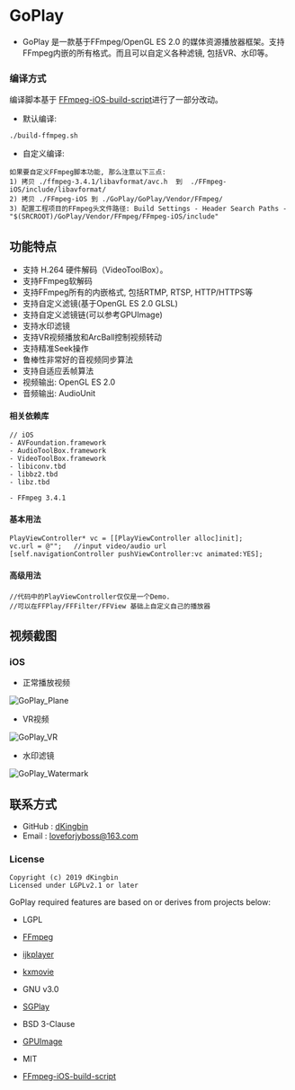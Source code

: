 # GoPlay

- GoPlay 是一款基于FFmpeg/OpenGL ES 2.0 的媒体资源播放器框架。支持FFmpeg内嵌的所有格式。而且可以自定义各种滤镜, 包括VR、水印等。

### 编译方式

编译脚本基于 [FFmpeg-iOS-build-script](https://github.com/kewlbear/FFmpeg-iOS-build-script)进行了一部分改动。

* 默认编译:
```
./build-ffmpeg.sh
```	
* 自定义编译:
```
如果要自定义FFmpeg脚本功能, 那么注意以下三点:
1) 拷贝 ./ffmpeg-3.4.1/libavformat/avc.h  到  ./FFmpeg-iOS/include/libavformat/
2) 拷贝 ./FFmpeg-iOS 到 ./GoPlay/GoPlay/Vendor/FFmpeg/ 
3) 配置工程项目的FFmpeg头文件路径: Build Settings - Header Search Paths - "$(SRCROOT)/GoPlay/Vendor/FFmpeg/FFmpeg-iOS/include"
```

## 功能特点

- 支持 H.264 硬件解码（VideoToolBox）。
- 支持FFmpeg软解码
- 支持FFmpeg所有的内嵌格式, 包括RTMP, RTSP, HTTP/HTTPS等
- 支持自定义滤镜(基于OpenGL ES 2.0 GLSL)
- 支持自定义滤镜链(可以参考GPUImage)
- 支持水印滤镜
- 支持VR视频播放和ArcBall控制视频转动
- 支持精准Seek操作
- 鲁棒性非常好的音视频同步算法
- 支持自适应丢帧算法
- 视频输出: OpenGL ES 2.0 
- 音频输出: AudioUnit

#### 相关依赖库

```
// iOS
- AVFoundation.framework
- AudioToolBox.framework
- VideoToolBox.framework
- libiconv.tbd
- libbz2.tbd
- libz.tbd

- FFmpeg 3.4.1
```

#### 基本用法

```
PlayViewController* vc = [[PlayViewController alloc]init];
vc.url = @"";	//input video/audio url
[self.navigationController pushViewController:vc animated:YES];
```

#### 高级用法

```
//代码中的PlayViewController仅仅是一个Demo.
//可以在FFPlay/FFFilter/FFView 基础上自定义自己的播放器
```

## 视频截图
### iOS

- 正常播放视频

![GoPlay_Plane](https://github.com/dKingbin/GoPlay/blob/master/image/GoPlay_Plane.png)

- VR视频

![GoPlay_VR](https://github.com/dKingbin/GoPlay/blob/master/image/GoPlay_VR.png)

- 水印滤镜

![GoPlay_Watermark](https://github.com/dKingbin/GoPlay/blob/master/image/GoPlay_Watermark.png)


## 联系方式

- GitHub : [dKingbin](https://github.com/dKingbin)
- Email : loveforjyboss@163.com


### License

```
Copyright (c) 2019 dKingbin
Licensed under LGPLv2.1 or later
```

GoPlay required features are based on or derives from projects below:
- LGPL
- [FFmpeg](http://git.videolan.org/?p=ffmpeg.git)
- [ijkplayer](https://github.com/bilibili/ijkplayer)
- [kxmovie](https://github.com/kolyvan/kxmovie)

- GNU v3.0
- [SGPlay](https://github.com/libobjc/SGPlayer)

- BSD 3-Clause
- [GPUImage](https://github.com/BradLarson/GPUImage)

- MIT
- [FFmpeg-iOS-build-script](https://github.com/kewlbear/FFmpeg-iOS-build-script)
